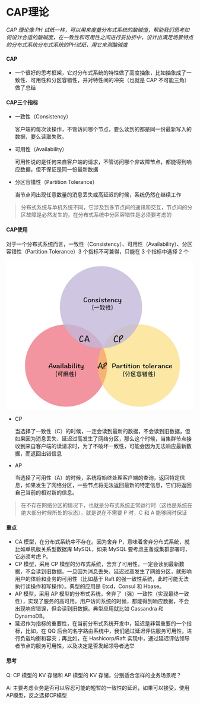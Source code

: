 # CAP理论

*CAP 理论像 PH 试纸一样，可以用来度量分布式系统的酸碱值，帮助我们思考如何设计合适的酸碱度，在一致性和可用性之间进行妥协折中，设计出满足场景特点的分布式系统分布式系统的PH试纸，用它来测酸碱度*



#### CAP

- 一个很好的思考框架，它对分布式系统的特性做了高度抽象，比如抽象成了一致性、可用性和分区容错性，并对特性间的冲突（也就是 CAP 不可能三角）做了总结

  

#### CAP三个指标

- 一致性（Consistency）

  客户端的每次读操作，不管访问哪个节点，要么读到的都是同一份最新写入的数据，要么读取失败。

- 可用性（Availability）

  可用性说的是任何来自客户端的请求，不管访问哪个非故障节点，都能得到响应数据，但不保证是同一份最新数据

- 分区容错性（Partition Tolerance）

  当节点间出现任意数量的消息丢失或高延迟的时候，系统仍然在继续工作

> 分布式系统与单机系统不同，它涉及到多节点间的通讯和交互，节点间的分区故障是必然发生的，在分布式系统中分区容错性是必须要考虑的



#### CAP使用

对于一个分布式系统而言，一致性（Consistency）、可用性（Availability）、分区容错性（Partition Tolerance）3 个指标不可兼得，只能在 3 个指标中选择 2 个

![](.\images\CAP不可能三角.webp)

- CP

  当选择了一致性（C）的时候，一定会读到最新的数据，不会读到旧数据，但如果因为消息丢失、延迟过高发生了网络分区，那么这个时候，当集群节点接收到来自客户端的读请求时，为了不破坏一致性，可能会因为无法响应最新数据，而返回出错信息

- AP

  当选择了可用性（A）的时候，系统将始终处理客户端的查询，返回特定信息，如果发生了网络分区，一些节点将无法返回最新的特定信息，它们将返回自己当前的相对新的信息。

> 在不存在网络分区的情况下，也就是分布式系统正常运行时（这也是系统在绝大部分时候所处的状态），就是说在不需要 P 时，C 和 A 能够同时保证



#### 重点

- CA 模型，在分布式系统中不存在。因为舍弃 P，意味着舍弃分布式系统，就比如单机版关系型数据库 MySQL，如果 MySQL 要考虑主备或集群部署时，它必须考虑 P。
- CP 模型，采用 CP 模型的分布式系统，舍弃了可用性，一定会读到最新数据，不会读到旧数据。一旦因为消息丢失、延迟过高发生了网络分区，就影响用户的体验和业务的可用性（比如基于 Raft 的强一致性系统，此时可能无法执行读操作和写操作）。典型的应用是 Etcd，Consul 和 Hbase。
- AP 模型，采用 AP 模型的分布式系统，舍弃了（强）一致性（实现最终一致性），实现了服务的高可用。用户访问系统的时候，都能得到响应数据，不会出现响应错误，但会读到旧数据。典型应用就比如 Cassandra 和 DynamoDB。
- 延迟作为指标的重要性，在当前分布式系统开发中，延迟是非常重要的一个指标，比如，在 QQ 后台的名字路由系统中，我们通过延迟评估服务可用性，进行负载均衡和容灾；再比如，在 Hashicorp/Raft 实现中，通过延迟评估领导者节点的服务可用性，以及决定是否发起领导者选举



#### 思考

Q: CP 模型的 KV 存储和 AP 模型的 KV 存储，分别适合怎样的业务场景呢？

A: 主要考虑业务是否可以容忍可能的短暂的一致性的延迟，如果可以接受，使用AP模型，反之选择CP模型

